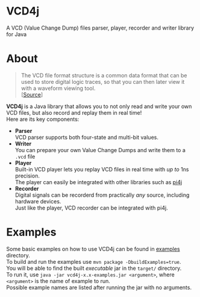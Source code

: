 # VCD4j
A VCD (Value Change Dump) files parser, player, recorder and writer library for Java

# About
> The VCD file format structure is a common data format that can be used to store digital logic traces, so that you can then later view it with a waveform viewing tool.  
[[Source](https://zipcpu.com/blog/2017/07/31/vcd.html)]  

**VCD4j** is a Java library that allows you to not only read and write your own VCD files, but also record and replay them in real time!  
Here are its key components:
- **Parser**  
  VCD parser supports both four-state and multi-bit values.
- **Writer**  
  You can prepare your own Value Change Dumps and write them to a `.vcd` file  
- **Player**  
  Built-in VCD player lets you replay VCD files in real time with *up to* 1ns precision.  
  The player can easily be integrated with other libraries such as [pi4j](http://www.pi4j.com/)
- **Recorder**  
  Digital signals can be recorderd from practically *any* source, including hardware devices.  
  Just like the player, VCD recorder can be integrated with pi4j.  

# Examples
Some basic examples on how to use VCD4j can be found in [examples](src/examples) directory.  
To build and run the examples use `mvn package -DbuildExamples=true`.  
You will be able to find the built *executable* jar in the `target/` directory.  
To run it, use `java -jar vcd4j-x.x-examples.jar <argument>`, where `<argument>` is the name of example to run.  
Possible example names are listed after running the jar with no arguments.